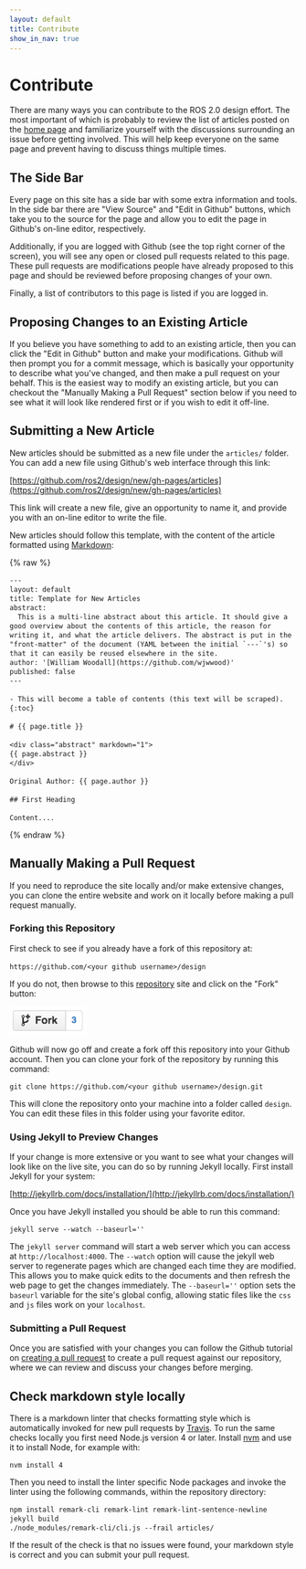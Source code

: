 ```yaml
---
layout: default
title: Contribute
show_in_nav: true
---
```


# Contribute

There are many ways you can contribute to the ROS 2.0 design effort.
The most important of which is probably to review the list of articles posted on the [home page](/) and familiarize yourself with the discussions surrounding an issue before getting involved.
This will help keep everyone on the same page and prevent having to discuss things multiple times.

## The Side Bar

Every page on this site has a side bar with some extra information and tools.
In the side bar there are "View Source" and "Edit in Github" buttons, which take you to the source for the page and allow you to edit the page in Github's on-line editor, respectively.

Additionally, if you are logged with Github (see the top right corner of the screen), you will see any open or closed pull requests related to this page.
These pull requests are modifications people have already proposed to this page and should be reviewed before proposing changes of your own.

Finally, a list of contributors to this page is listed if you are logged in.

## Proposing Changes to an Existing Article

If you believe you have something to add to an existing article, then you can click the "Edit in Github" button and make your modifications.
Github will then prompt you for a commit message, which is basically your opportunity to describe what you've changed, and then make a pull request on your behalf.
This is the easiest way to modify an existing article, but you can checkout the "Manually Making a Pull Request" section below if you need to see what it will look like rendered first or if you wish to edit it off-line.

## Submitting a New Article

New articles should be submitted as a new file under the `articles/` folder.
You can add a new file using Github's web interface through this link:

[https://github.com/ros2/design/new/gh-pages/articles](https://github.com/ros2/design/new/gh-pages/articles)

This link will create a new file, give an opportunity to name it, and provide you with an on-line editor to write the file.

New articles should follow this template, with the content of the article formatted using [Markdown](https://daringfireball.net/projects/markdown/):

{% raw %}

    ---
    layout: default
    title: Template for New Articles
    abstract:
      This is a multi-line abstract about this article. It should give a good overview about the contents of this article, the reason for writing it, and what the article delivers. The abstract is put in the "front-matter" of the document (YAML between the initial `---`'s) so that it can easily be reused elsewhere in the site.
    author: '[William Woodall](https://github.com/wjwwood)'
    published: false
    ---

    - This will become a table of contents (this text will be scraped).
    {:toc}

    # {{ page.title }}

    <div class="abstract" markdown="1">
    {{ page.abstract }}
    </div>

    Original Author: {{ page.author }}

    ## First Heading

    Content....

{% endraw %}

## Manually Making a Pull Request

If you need to reproduce the site locally and/or make extensive changes, you can clone the entire website and work on it locally before making a pull request manually.

### Forking this Repository

First check to see if you already have a fork of this repository at:

`https://github.com/<your github username>/design`

If you do not, then browse to this [repository](https://github.com/ros2/design) site and click on the "Fork" button:

<img style="height: 50px;" src="/img/fork.png"/>

Github will now go off and create a fork off this repository into your Github account.
Then you can clone your fork of the repository by running this command:

    git clone https://github.com/<your github username>/design.git

This will clone the repository onto your machine into a folder called `design`. You can edit these files in this folder using your favorite editor.

### Using Jekyll to Preview Changes

If your change is more extensive or you want to see what your changes will look like on the live site, you can do so by running Jekyll locally.
First install Jekyll for your system:

[http://jekyllrb.com/docs/installation/](http://jekyllrb.com/docs/installation/)

Once you have Jekyll installed you should be able to run this command:

    jekyll serve --watch --baseurl=''

The `jekyll server` command will start a web server which you can access at `http://localhost:4000`.
The `--watch` option will cause the jekyll web server to regenerate pages which are changed each time they are modified.
This allows you to make quick edits to the documents and then refresh the web page to get the changes immediately.
The `--baseurl=''` option sets the `baseurl` variable for the site's global config, allowing static files like the `css` and `js` files work on your `localhost`.

### Submitting a Pull Request

Once you are satisfied with your changes you can follow the Github tutorial on [creating a pull request](https://help.github.com/articles/creating-a-pull-request) to create a pull request against our repository, where we can review and discuss your changes before merging.

## Check markdown style locally

There is a markdown linter that checks formatting style which is automatically invoked for new pull requests by [Travis](https://travis-ci.org/).
To run the same checks locally you first need Node.js version 4 or later.
Install [nvm](https://github.com/creationix/nvm/blob/master/README.markdown) and use it to install Node, for example with:

    nvm install 4

Then you need to install the linter specific Node packages and invoke the linter using the following commands, within the repository directory:

    npm install remark-cli remark-lint remark-lint-sentence-newline
    jekyll build
    ./node_modules/remark-cli/cli.js --frail articles/

If the result of the check is that no issues were found, your markdown style is correct and you can submit your pull request.
